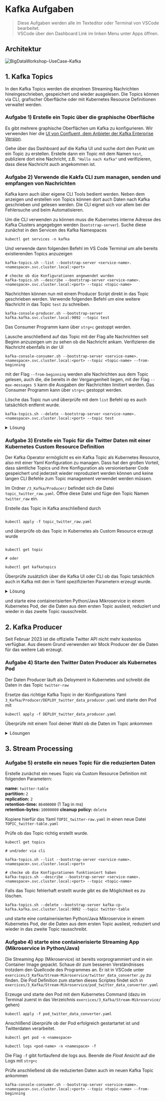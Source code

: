 # Kafka Aufgaben

> Diese Aufgaben werden alle im Texteditor oder Terminal von VSCode bearbeitet.  
> VSCode über den Dashboard Link im linken Menu unter Apps öffnen.

## Architektur

![BigDataWorkshop-UseCase-Kafka](https://user-images.githubusercontent.com/16557412/227127231-f741be8f-67e4-42a2-be36-6fb5b9e24040.png)

## 1. Kafka Topics

In den Kafka Topics werden die einzelnen Streaming Nachrichten hineingeschrieben, gespeichert und wieder ausgelesen. Die Topics können via CLI, grafischer Oberfläche oder mit Kubernetes Resource Definitionen verwaltet werden.

### Aufgabe 1) Erstelle ein Topic über die graphische Oberfläche

Es gibt mehrere graphische Oberflächen um Kafka zu konfigurieren. Wir verwenden hier die [UI von Confluent, dem Anbieter der Kafka Enterprise Version](https://docs.confluent.io/platform/current/control-center/index.html).

Gehe über das Dashboard auf die Kafka UI und suche dort den Punkt um ein Topic zu erstellen. Erstelle dann ein Topic mit dem Namen `test`, publiziere dort eine Nachricht, z.B. `"Hallo nach Kafka"` und verifizieren, dass diese Nachricht auch angekommen ist.

### Aufgabe 2) Verwende die Kakfa CLI zum managen, senden und empfangen von Nachrichten

Kafka kann auch über eigene CLI Tools bedient werden. Neben dem anzeigen und erstellen von Topics können dort auch Daten nach Kafka geschrieben und gelesen werden. Die CLI eignet sich vor allem bei der Fehlersuche und beim Automatisieren.

Um die CLI verwenden zu können muss die Kubernetes interne Adresse des Kafka Clusters angegebgen werden (`bootstrap-server`). Suche diese zunächst in den Servicen des Kafka Namespaces

```
kubectl get services -n kafka
```

Und verwende dann folgenden Befehl im VS Code Terminal um alle bereits existierenden Topics anzuzeigen

```
kafka-topics.sh --list --bootstrap-server <service-name>.<namespace>.svc.cluster.local:<port>

# checke ob die Konfigurationen angewendet wurden
kafka-topics.sh --describe --bootstrap-server <service-name>.<namespace>.svc.cluster.local:<port> --topic <topic-name>
```

Nachrichten können nun mit einem Producer Script direkt in das Topic geschrieben werden.
Verwende folgenden Befehl um eine weitere Nachricht in das Topic `test` zu schreiben.

```
kafka-console-producer.sh --bootstrap-server kafka.kafka.svc.cluster.local:9092 --topic test
```

Das Consumer Programm kann über `strg+c` gestoppt werden.

Lausche anschließend auf das Topic mit der Flag alle Nachrichten seit Beginn anzuzeigen um zu sehen ob die Nachricht ankam. Verifizieren die Nachricht ebenfalls in der UI

```
kafka-console-consumer.sh --bootstrap-server <service-name>.<namespace>.svc.cluster.local:<port> --topic <topic-name> --from-beginning
```

mit der Flag `--from-beginning` werden alle Nachrichten aus dem Topic gelesen, auch die, die bereits in der Vergangenheit liegen, mit der Flag `--max-messages 5` kann die Ausgaben der Nachrichten limitiert werden. Das Consumer Programm kann über `strg+c` gestoppt werden.

Lösche das Topic nun und überprüfe mit dem `list` Befehl op es auch tatsächlich entfernt wurde.

```
kafka-topics.sh --delete --bootstrap-server <service-name>.<namespace>.svc.cluster.local:<port> --topic test
```

<details>
<summary>Lösung</summary>
Der korrekte Service für die Kafka Broker (den Boostrapserver) ist `kafka`
Damit lautet die volle Kubernetes interne DNS-Adresse des Bootstrap servers
  
```shell
kafka.kafka.svc.cluster.local:9092
```
Und die Befehle der Aufgabe sind folglich

```shell
# list topics
kafka-topics.sh --list --bootstrap-server kafka.kafka.svc.cluster.local:9092

# describe topic details

kafka-topics.sh --describe --bootstrap-server kafka.kafka.svc.cluster.local:9092 --topic test

# publish to topic

kafka-console-producer.sh --bootstrap-server kafka.kafka.svc.cluster.local:9092 --topic test

# subscribe to topic

kafka-console-consumer.sh --bootstrap-server kafka.kafka.svc.cluster.local:9092 --topic test --from-beginning

# delete topic

kafka-topics.sh --delete --bootstrap-server kafka.kafka.svc.cluster.local:9092 --topic test

```

</details>


### Aufgabe 3) Erstelle ein Topic für die Twitter Daten mit einer Kubernetes Custom Resource Definition

Der Kafka Operator ermöglicht es ein Kafka Topic als Kubernetes Resource, also mit einer Yaml Konfiguration zu managen. Dass hat den großen Vorteil, dass sämtliche Topics und ihre Konfiguration als versionierbarer Code gespeichert und jederzeit wieder reproduziert werden können und keine langen CLI Befehle zum Topic management verwendet werden müssen.

Im Ordner `/3_Kafka/Producer/` befindet sich die Datei `topic_twitter_raw.yaml`.
Öffne diese Datei und füge den Topic Namen `twitter_raw` ein.

Erstelle das Topic in Kafka anschließend durch
```

kubectl apply -f topic_twitter_raw.yaml

```

und überprüfe ob das Topic in Kubernetes als Custom Resource erzeugt wurde
```

kubectl get topic

# oder

kubectl get kafkatopics

````
Überprüfe zusätzlich über die Kafka UI oder CLI ob das Topic tatsächlich auch in Kafka mit den in Yaml spezifizierten Parametern erzeugt wurde.

<details>
<summary>Lösung</summary>

```yaml
apiVersion: platform.confluent.io/v1beta1
kind: KafkaTopic
metadata:
  # name des Topics
  name: twitter-raw
  namespace: kafka
spec:
  # Anzahl Replica
  replicas: 2
  # Anzahl Partitionen
  partitionCount: 2
  configs:
    # wie lange sollen Messages gespeichert werden (1Tag)
    retention.ms: "86400000"
    # wieviel Bytes an Messages sollen maximal gespeichert werden (100MB)
    retention.bytes: "10000000"
    # was soll mit den alten Nachrichten passieren wenn den Retention Bedinung überschritten wird (löschen)
    cleanup.policy: "delete"
````

und

```
# list topics
kafka-topics.sh --list --bootstrap-server kafka.kafka.svc.cluster.local:9092

# describe topic details

kafka-topics.sh --describe --bootstrap-server kafka.kafka.svc.cluster.local:9092 --topic twitter-raw
```

</details>

und starte eine containerisierten Python/Java Mikroservice in einem Kubernetes Pod, der die Daten aus dem ersten Topic ausliest, reduziert und wieder in das zweite Topic rausschreibt.

## 2. Kafka Producer

Seit Februar 2023 ist die offizielle Twitter API nicht mehr kostenlos verfügbar. Aus diesem Grund verwenden wir Mock Producer der die Daten für das weitere Lab erzeugt.

### Aufgabe 4) Starte den Twitter Daten Producer als Kubernetes Pod

Der Daten Producer läuft als Deloyment in Kubernetes und schreibt die Daten in das Topic `twitter-raw`

Ersetze das richtige Kafka Topic in der Konfigurations Yaml `3_Kafka/Producer/DEPLOY_twitter_data_producer.yaml` und starte den Pod mit

```
kubectl apply -f DEPLOY_twitter_data_producer.yaml
```

Überprüfe mit einem Tool deiner Wahl ob die Daten im Topic ankommen

<details>
<summary>Lösungen</summary>

```bash
kafka-console-consumer.sh --bootstrap-server kafka-cp-kafka.kafka.svc.cluster.local:9092 --topic twitter-raw --from-beginning --max-messages 10

```

</details>

## 3. Stream Processing

### Aufgabe 5) erstelle ein neues Topic für die reduzierten Daten

Erstelle zunächst ein neues Topic via Custom Resource Definition mit folgenden Parametern:

**name:** `twitter-table`  
**partition:** `2`  
**replication:** `2`  
**retention-time:** `86400000` (1 Tag in ms)  
**retention-bytes:** `10000000`
**cleanup policy:** `delete`

Kopiere hierfür das Yaml `TOPIC_twitter-raw.yaml` in einen neue Datei `TOPIC_twitter-table.yaml`

Prüfe ob das Topic richtig erstellt wurde.<br>

```
kubectl get topics

# und/oder via cli

kafka-topics.sh --list --bootstrap-server <service-name>.<namespace>.svc.cluster.local:<port>

# checke ob die Konfigurationen funktioniert haben
kafka-topics.sh --describe --bootstrap-server <service-name>.<namespace>.svc.cluster.local:<port> --topic <topic-name>
```

Falls das Topic fehlerhaft erstellt wurde gibt es die Möglichkeit es zu löschen.

```
kafka-topics.sh --delete --bootstrap-server kafka-cp-kafka.kafka.svc.cluster.local:9092 --topic twitter-table
```

und starte eine containerisierten Python/Java Mikroservice in einem Kubernetes Pod, der die Daten aus dem ersten Topic ausliest, reduziert und wieder in das zweite Topic rausschreibt.

### Aufgabe 4) starte eine containerisierte Streaming App (Mikroservice in Python/Java)

Die Streaming App (Mikroservice) ist bereits vorprogrammiert und in ein Container Image gepackt. Schaue dir zum besseren Verständnisses trotzdem den Quellcode des Programmes an. Er ist in VSCode unter `exercices/3_Kafka/Stream-Mikroservice/twitter_data_converter.py` zu finden. Die Pod Definition zum starten dieses Scriptes findet sich in `exercices/3_Kafka/Stream-Mikroservice/pod_twitter_data_converter.yaml`

Erzeuge und starte den Pod mit dem Kubernetes Command (dazu im Terminal zuerst in das Verzeichnis `exercices/3_Kafka/Stream-Mikroservice/` gehen)

```
kubectl apply -f pod_twitter_data_converter.yaml
```

Anschlißend überprüfe ob der Pod erfolgreich gestartartet ist und Twitterdaten verarbeitet.

```
kubectl get pod -n <namespace>

kubectl logs <pod-name> -n <namespace> -f

```

Die Flag `-f` gibt fortlaufend die logs aus. Beende die _Float_ Ansicht auf die Logs mit `strg+c`

Prüfe anschließend ob die reduzierten Daten auch im neuen Kafka Topic ankommen

```
kafka-console-consumer.sh --bootstrap-server <service-name>.<namespace>.svc.cluster.local:<port> --topic <topic-name> --from-beginning
```
